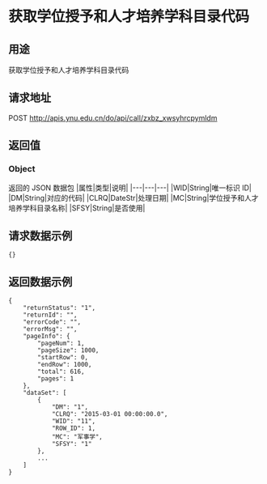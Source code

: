 # 获取学位授予和人才培养学科目录代码

## 用途

获取学位授予和人才培养学科目录代码

## 请求地址

POST http://apis.ynu.edu.cn/do/api/call/zxbz_xwsyhrcpymldm

## 返回值

### Object

返回的 JSON 数据包
|属性|类型|说明|
|---|---|---|
|WID|String|唯一标识 ID|
|DM|String|对应的代码|
|CLRQ|DateStr|处理日期|
|MC|String|学位授予和人才培养学科目录名称|
|SFSY|String|是否使用|

## 请求数据示例

```
{}
```

## 返回数据示例

```
{
    "returnStatus": "1",
    "returnId": "",
    "errorCode": "",
    "errorMsg": "",
    "pageInfo": {
        "pageNum": 1,
        "pageSize": 1000,
        "startRow": 0,
        "endRow": 1000,
        "total": 616,
        "pages": 1
    },
    "dataSet": [
        {
            "DM": "1",
            "CLRQ": "2015-03-01 00:00:00.0",
            "WID": "11",
            "ROW_ID": 1,
            "MC": "军事学",
            "SFSY": "1"
        },
        ...
    ]
}
```
